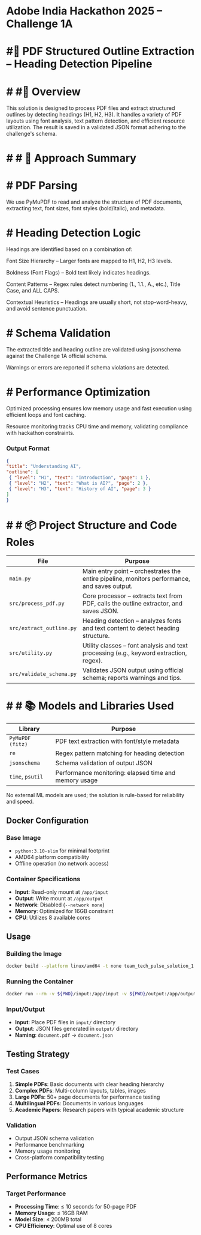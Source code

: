 # Adobe India Hackathon 2025 – Challenge 1A

# #📄 PDF Structured Outline Extraction – Heading Detection Pipeline

# # #🚀 Overview
This solution is designed to process PDF files and extract structured outlines by detecting headings (H1, H2, H3). It handles a variety of PDF layouts using font analysis, text pattern detection, and efficient resource utilization. The result is saved in a validated JSON format adhering to the challenge's schema.

# # # 🧩 Approach Summary

# # PDF Parsing

We use PyMuPDF to read and analyze the structure of PDF documents, extracting text, font sizes, font styles (bold/italic), and metadata.

# # Heading Detection Logic

Headings are identified based on a combination of:

Font Size Hierarchy – Larger fonts are mapped to H1, H2, H3 levels.

Boldness (Font Flags) – Bold text likely indicates headings.

Content Patterns – Regex rules detect numbering (1., 1.1., A., etc.), Title Case, and ALL CAPS.

Contextual Heuristics – Headings are usually short, not stop-word-heavy, and avoid sentence punctuation.

# # Schema Validation

The extracted title and heading outline are validated using jsonschema against the Challenge 1A official schema.

Warnings or errors are reported if schema violations are detected.

# # Performance Optimization

Optimized processing ensures low memory usage and fast execution using efficient loops and font caching.

Resource monitoring tracks CPU time and memory, validating compliance with hackathon constraints.

### Output Format

```json
{
"title": "Understanding AI",
"outline": [
 { "level": "H1", "text": "Introduction", "page": 1 },
 { "level": "H2", "text": "What is AI?", "page": 2 },
 { "level": "H3", "text": "History of AI", "page": 3 }
]
}

```
# # # 📦 Project Structure and Code Roles
| **File**                 | **Purpose**                                                                                  |
| ------------------------ | -------------------------------------------------------------------------------------------- |
| `main.py`                | Main entry point – orchestrates the entire pipeline, monitors performance, and saves output. |
| `src/process_pdf.py`         | Core processor – extracts text from PDF, calls the outline extractor, and saves JSON.        |
| `src/extract_outline.py` | Heading detection – analyzes fonts and text content to detect heading structure.             |
| `src/utility.py`             | Utility classes – font analysis and text processing (e.g., keyword extraction, regex).       |
| `src/validate_schema.py`     | Validates JSON output using official schema; reports warnings and tips.                      |


# # # 📚 Models and Libraries Used
| **Library**      | **Purpose**                                           |
| ---------------- | ----------------------------------------------------- |
| `PyMuPDF (fitz)` | PDF text extraction with font/style metadata          |
| `re`             | Regex pattern matching for heading detection          |
| `jsonschema`     | Schema validation of output JSON                      |
| `time`, `psutil` | Performance monitoring: elapsed time and memory usage |


No external ML models are used; the solution is rule-based for reliability and speed.

## Docker Configuration

### Base Image

- `python:3.10-slim` for minimal footprint
- AMD64 platform compatibility
- Offline operation (no network access)

### Container Specifications

- **Input**: Read-only mount at `/app/input`
- **Output**: Write mount at `/app/output`
- **Network**: Disabled (`--network none`)
- **Memory**: Optimized for 16GB constraint
- **CPU**: Utilizes 8 available cores

## Usage

### Building the Image

```bash
docker build --platform linux/amd64 -t none team_tech_pulse_solution_1:69 .
```

### Running the Container

```bash
docker run --rm -v ${PWD}/input:/app/input -v ${PWD}/output:/app/output --network none team_tech_pulse_solution_1:69
```

### Input/Output

- **Input**: Place PDF files in `input/` directory
- **Output**: JSON files generated in `output/` directory
- **Naming**: `document.pdf` → `document.json`

## Testing Strategy

### Test Cases

1. **Simple PDFs**: Basic documents with clear heading hierarchy
2. **Complex PDFs**: Multi-column layouts, tables, images
3. **Large PDFs**: 50+ page documents for performance testing
4. **Multilingual PDFs**: Documents in various languages
5. **Academic Papers**: Research papers with typical academic structure

### Validation

- Output JSON schema validation
- Performance benchmarking
- Memory usage monitoring
- Cross-platform compatibility testing

## Performance Metrics

### Target Performance

- **Processing Time**: ≤ 10 seconds for 50-page PDF
- **Memory Usage**: ≤ 16GB RAM
- **Model Size**: ≤ 200MB total
- **CPU Efficiency**: Optimal use of 8 cores


